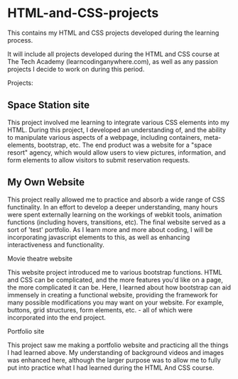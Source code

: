 # HTML-and-CSS-projects
This contains my HTML and CSS projects developed during the learning process.

It will include all projects developed during the HTML and CSS course at The Tech Academy (learncodinganywhere.com), as well as any passion projects I decide to work on during this period.

Projects:

Space Station site
---

This project involved me learning to integrate various CSS elements into my HTML. During this project, I developed an understanding of, and the ability to manipulate various aspects
of a webpage, including containers, meta-elements, bootstrap, etc. The end product was a website for a "space resort" agency, which would allow users to view pictures, information, 
and form elements to allow visitors to submit reservation requests.

My Own Website
---
This project really allowed me to practice and absorb a wide range of CSS functinality. In an effort to develop a deeper understanding, many hours were spent externally 
learning on the workings of webkit tools, animation functions (including hovers, transitions, etc). The final website served as a sort of 'test' portfolio. As I learn more and more
about coding, I will be incorporating javascript elements to this, as well as enhancing interactiveness and functionality.

Movie theatre website

This website project introduced me to various bootstrap functions. HTML and CSS can be complicated, and the more features you'd like on a page, the more complicated it can be.
Here, I learned about how bootstrap can aid immensely in creating a functional website, providing the framework for many possible modifications you may want on your website. 
For example, buttons, grid structures, form elements, etc. - all of which were incorporated into the end project.

Portfolio site

This project saw me making a portfolio website and practicing all the things I had learned above. My understanding of background videos and images was enhanced here, although
the larger purpose was to allow me to fully put into practice what I had learned during the HTML And CSS course.